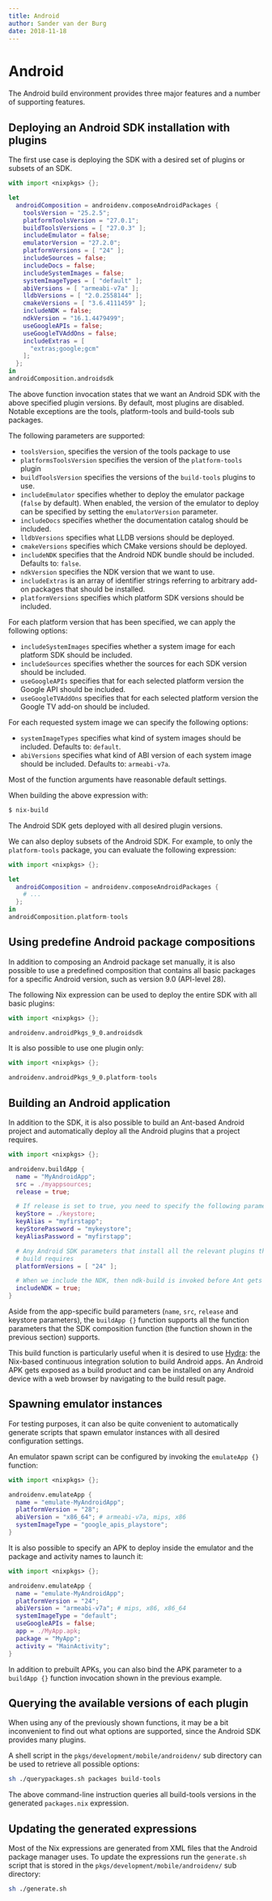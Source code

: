 ```yaml
---
title: Android
author: Sander van der Burg
date: 2018-11-18
---
```

# Android

The Android build environment provides three major features and a number of
supporting features.

Deploying an Android SDK installation with plugins
--------------------------------------------------
The first use case is deploying the SDK with a desired set of plugins or subsets
of an SDK.

```nix
with import <nixpkgs> {};

let
  androidComposition = androidenv.composeAndroidPackages {
    toolsVersion = "25.2.5";
    platformToolsVersion = "27.0.1";
    buildToolsVersions = [ "27.0.3" ];
    includeEmulator = false;
    emulatorVersion = "27.2.0";
    platformVersions = [ "24" ];
    includeSources = false;
    includeDocs = false;
    includeSystemImages = false;
    systemImageTypes = [ "default" ];
    abiVersions = [ "armeabi-v7a" ];
    lldbVersions = [ "2.0.2558144" ];
    cmakeVersions = [ "3.6.4111459" ];
    includeNDK = false;
    ndkVersion = "16.1.4479499";
    useGoogleAPIs = false;
    useGoogleTVAddOns = false;
    includeExtras = [
      "extras;google;gcm"
    ];
  };
in
androidComposition.androidsdk
```

The above function invocation states that we want an Android SDK with the above
specified plugin versions. By default, most plugins are disabled. Notable
exceptions are the tools, platform-tools and build-tools sub packages.

The following parameters are supported:

* `toolsVersion`, specifies the version of the tools package to use
* `platformsToolsVersion` specifies the version of the `platform-tools` plugin
* `buildToolsVersion` specifies the versions of the `build-tools` plugins to
  use.
* `includeEmulator` specifies whether to deploy the emulator package (`false`
  by default). When enabled, the version of the emulator to deploy can be
  specified by setting the `emulatorVersion` parameter.
* `includeDocs` specifies whether the documentation catalog should be included.
* `lldbVersions` specifies what LLDB versions should be deployed.
* `cmakeVersions` specifies which CMake versions should be deployed.
* `includeNDK` specifies that the Android NDK bundle should be included.
  Defaults to: `false`.
* `ndkVersion` specifies the NDK version that we want to use.
* `includeExtras` is an array of identifier strings referring to arbitrary
  add-on packages that should be installed.
* `platformVersions` specifies which platform SDK versions should be included.

For each platform version that has been specified, we can apply the following
options:

* `includeSystemImages` specifies whether a system image for each platform SDK
  should be included.
* `includeSources` specifies whether the sources for each SDK version should be
  included.
* `useGoogleAPIs` specifies that for each selected platform version the
  Google API should be included.
* `useGoogleTVAddOns` specifies that for each selected platform version the
  Google TV add-on should be included.

For each requested system image we can specify the following options:

* `systemImageTypes` specifies what kind of system images should be included.
  Defaults to: `default`.
* `abiVersions` specifies what kind of ABI version of each system image should
  be included. Defaults to: `armeabi-v7a`.

Most of the function arguments have reasonable default settings.

When building the above expression with:

```bash
$ nix-build
```

The Android SDK gets deployed with all desired plugin versions.

We can also deploy subsets of the Android SDK. For example, to only the
`platform-tools` package, you can evaluate the following expression:

```nix
with import <nixpkgs> {};

let
  androidComposition = androidenv.composeAndroidPackages {
    # ...
  };
in
androidComposition.platform-tools
```

Using predefine Android package compositions
--------------------------------------------
In addition to composing an Android package set manually, it is also possible
to use a predefined composition that contains all basic packages for a specific
Android version, such as version 9.0 (API-level 28).

The following Nix expression can be used to deploy the entire SDK with all basic
plugins:

```nix
with import <nixpkgs> {};

androidenv.androidPkgs_9_0.androidsdk
```

It is also possible to use one plugin only:

```nix
with import <nixpkgs> {};

androidenv.androidPkgs_9_0.platform-tools
```

Building an Android application
-------------------------------
In addition to the SDK, it is also possible to build an Ant-based Android
project and automatically deploy all the Android plugins that a project
requires.

```nix
with import <nixpkgs> {};

androidenv.buildApp {
  name = "MyAndroidApp";
  src = ./myappsources;
  release = true;

  # If release is set to true, you need to specify the following parameters
  keyStore = ./keystore;
  keyAlias = "myfirstapp";
  keyStorePassword = "mykeystore";
  keyAliasPassword = "myfirstapp";

  # Any Android SDK parameters that install all the relevant plugins that a
  # build requires
  platformVersions = [ "24" ];

  # When we include the NDK, then ndk-build is invoked before Ant gets invoked
  includeNDK = true;
}
```

Aside from the app-specific build parameters (`name`, `src`, `release` and
keystore parameters), the `buildApp {}` function supports all the function
parameters that the SDK composition function (the function shown in the
previous section) supports.

This build function is particularly useful when it is desired to use
[Hydra](https://nixos.org/hydra): the Nix-based continuous integration solution
to build Android apps. An Android APK gets exposed as a build product and can be
installed on any Android device with a web browser by navigating to the build
result page.

Spawning emulator instances
---------------------------
For testing purposes, it can also be quite convenient to automatically generate
scripts that spawn emulator instances with all desired configuration settings.

An emulator spawn script can be configured by invoking the `emulateApp {}`
function:

```nix
with import <nixpkgs> {};

androidenv.emulateApp {
  name = "emulate-MyAndroidApp";
  platformVersion = "28";
  abiVersion = "x86_64"; # armeabi-v7a, mips, x86
  systemImageType = "google_apis_playstore";
}
```

It is also possible to specify an APK to deploy inside the emulator
and the package and activity names to launch it:

```nix
with import <nixpkgs> {};

androidenv.emulateApp {
  name = "emulate-MyAndroidApp";
  platformVersion = "24";
  abiVersion = "armeabi-v7a"; # mips, x86, x86_64
  systemImageType = "default";
  useGoogleAPIs = false;
  app = ./MyApp.apk;
  package = "MyApp";
  activity = "MainActivity";
}
```

In addition to prebuilt APKs, you can also bind the APK parameter to a
`buildApp {}` function invocation shown in the previous example.

Querying the available versions of each plugin
----------------------------------------------
When using any of the previously shown functions, it may be a bit inconvenient
to find out what options are supported, since the Android SDK provides many
plugins.

A shell script in the `pkgs/development/mobile/androidenv/` sub directory can be used to retrieve all
possible options:

```bash
sh ./querypackages.sh packages build-tools
```

The above command-line instruction queries all build-tools versions in the
generated `packages.nix` expression.

Updating the generated expressions
----------------------------------
Most of the Nix expressions are generated from XML files that the Android
package manager uses. To update the expressions run the `generate.sh` script
that is stored in the `pkgs/development/mobile/androidenv/` sub directory:

```bash
sh ./generate.sh
```
